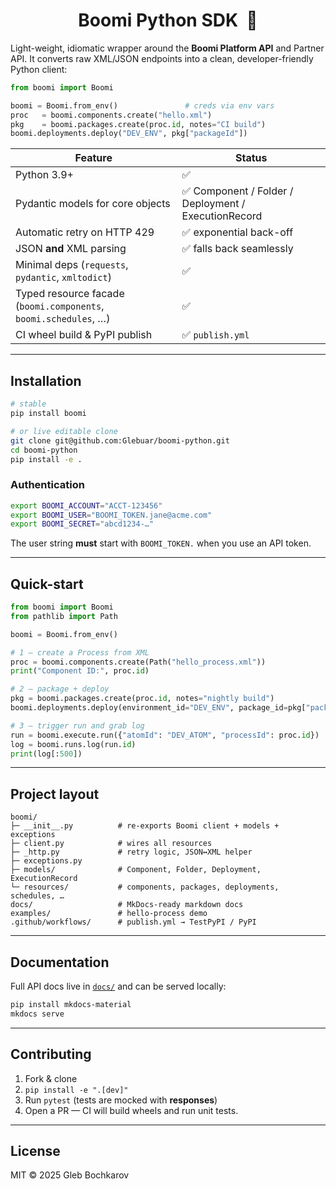 <div align="center">

# Boomi Python SDK &nbsp;🚀

</div>

Light-weight, idiomatic wrapper around the **Boomi Platform API** and Partner API. It converts raw XML/JSON endpoints into a clean, developer-friendly Python client:

```python
from boomi import Boomi

boomi = Boomi.from_env()               # creds via env vars
proc   = boomi.components.create("hello.xml")
pkg    = boomi.packages.create(proc.id, notes="CI build")
boomi.deployments.deploy("DEV_ENV", pkg["packageId"])
```

| Feature | Status |
|---------|--------|
| Python 3.9+ | ✅ |
| Pydantic models for core objects | ✅ Component / Folder / Deployment / ExecutionRecord |
| Automatic retry on HTTP 429 | ✅ exponential back-off |
| JSON **and** XML parsing | ✅ falls back seamlessly |
| Minimal deps (`requests`, `pydantic`, `xmltodict`) | ✅ |
| Typed resource facade (`boomi.components`, `boomi.schedules`, …) | ✅ |
| CI wheel build & PyPI publish | ✅ `publish.yml` |

---

## Installation

```bash
# stable
pip install boomi

# or live editable clone
git clone git@github.com:Glebuar/boomi-python.git
cd boomi-python
pip install -e .
```

### Authentication

```bash
export BOOMI_ACCOUNT="ACCT-123456"
export BOOMI_USER="BOOMI_TOKEN.jane@acme.com"
export BOOMI_SECRET="abcd1234-…"
```

The user string **must** start with `BOOMI_TOKEN.` when you use an API token.

---

## Quick-start

```python
from boomi import Boomi
from pathlib import Path

boomi = Boomi.from_env()

# 1 — create a Process from XML
proc = boomi.components.create(Path("hello_process.xml"))
print("Component ID:", proc.id)

# 2 — package + deploy
pkg = boomi.packages.create(proc.id, notes="nightly build")
boomi.deployments.deploy(environment_id="DEV_ENV", package_id=pkg["packageId"])

# 3 — trigger run and grab log
run = boomi.execute.run({"atomId": "DEV_ATOM", "processId": proc.id})
log = boomi.runs.log(run.id)
print(log[:500])
```

---

## Project layout

```
boomi/
├─ __init__.py          # re-exports Boomi client + models + exceptions
├─ client.py            # wires all resources
├─ _http.py             # retry logic, JSON↔︎XML helper
├─ exceptions.py
├─ models/              # Component, Folder, Deployment, ExecutionRecord
└─ resources/           # components, packages, deployments, schedules, …
docs/                   # MkDocs-ready markdown docs
examples/               # hello-process demo
.github/workflows/      # publish.yml → TestPyPI / PyPI
```

---

## Documentation

Full API docs live in [`docs/`](docs/) and can be served locally:

```bash
pip install mkdocs-material
mkdocs serve
```

---

## Contributing

1. Fork & clone  
2. `pip install -e ".[dev]"`  
3. Run `pytest` (tests are mocked with **responses**)  
4. Open a PR — CI will build wheels and run unit tests.

---

## License

MIT © 2025 Gleb Bochkarov
